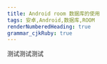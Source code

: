 ```yaml
---
title: Android room 数据库的使用
tags: 安卓,Android,数据库,ROOM
renderNumberedHeading: true
grammar_cjkRuby: true
---
```

测试测试测试